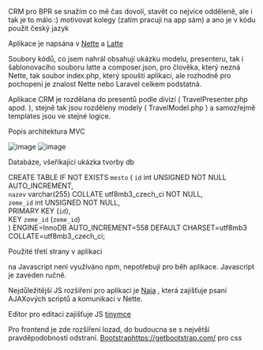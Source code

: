 CRM pro BPR se snažím co mě čas dovolí, stavět co nejvíce odděleně, ale i tak je to málo :) motivovat kolegy (zatím pracuji na app sám) a ano je v kódu použit český jazyk

Aplikace je napsána v [Nette](https://nette.org/cs/) a [Latte](https://latte.nette.org/)

Soubory kódů, co jsem nahrál obsahují ukázku modelu, presenteru, tak i šablonovacího souboru latte a composer.json, pro člověka, který nezná Nette, tak soubor index.php, který spouští aplikaci, ale rozhodně pro pochopení je znalost Nette nebo Laravel celkem podstatná.

Aplikace CRM je rozdělana do presentů podle divizí ( TravelPresenter.php apod. ), stejně tak jsou rozděleny modely ( TravelModel.php ) a samozřejmě templates jsou ve stejné logice.

Popis architektura MVC

![image](https://github.com/MiRdACz/CRM/assets/9698726/42a25108-b7d0-45aa-bf34-9e2afb3178cf)
![image](https://github.com/MiRdACz/CRM/assets/9698726/1d478cda-4fad-442f-a126-24aa7e525bff)

Databáze, všeříkající ukázka tvorby db

CREATE TABLE IF NOT EXISTS `mesto` (
 `id` int UNSIGNED NOT NULL AUTO_INCREMENT,  
 `nazev` varchar(255) COLLATE utf8mb3_czech_ci NOT NULL,  
 `zeme_id` int UNSIGNED NOT NULL,  
 PRIMARY KEY (`id`),  
 KEY `zeme_id` (`zeme_id`)  
) ENGINE=InnoDB AUTO_INCREMENT=558 DEFAULT CHARSET=utf8mb3 COLLATE=utf8mb3_czech_ci;


Použité třetí strany v aplikaci

na Javascript není využíváno npm, nepotřebuji pro běh aplikace.
Javascript je zaveden ručně.

Nejdůležitější JS rozšíření pro aplikaci je [Naja](https://naja.js.org/#/) , která zajišťuje psaní AJAXových scriptů a komunikaci v Nette.

Editor pro editaci zajišťuje JS [tinymce](https://www.tiny.cloud/)

Pro frontend je zde rozšíření lozad, do budoucna se s největší pravděpodobností odstraní.
[Bootstrap](https://getbootstrap.com/)https://getbootstrap.com/ pro css


